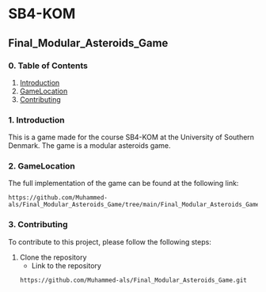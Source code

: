 # SB4-KOM
## Final_Modular_Asteroids_Game
### 0. Table of Contents
1. [Introduction](#1-introduction)
2. [GameLocation](#2-gamelocation)
2. [Contributing](#3-contributing)
### 1. Introduction
This is a game made for the course SB4-KOM at the University of Southern Denmark. The game is a modular asteroids game.

### 2. GameLocation
The full implementation of the game can be found at the following link:
````
https://github.com/Muhammed-als/Final_Modular_Asteroids_Game/tree/main/Final_Modular_Asteroids_Game
````

### 3. Contributing
To contribute to this project, please follow the following steps:
1. Clone the repository
   * Link to the repository
   ````
   https://github.com/Muhammed-als/Final_Modular_Asteroids_Game.git
   ````
   
